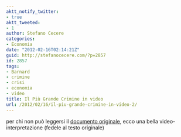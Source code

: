 ```yaml
---
aktt_notify_twitter:
- true
aktt_tweeted:
- 1
author: Stefano Cecere
categories:
- Economia
date: "2012-02-16T02:14:21Z"
guid: http://stefanocecere.com/?p=2857
id: 2857
tags:
- Barnard
- crimine
- crisi
- economia
- video
title: Il Più Grande Crimine in video
url: /2012/02/16/il-piu-grande-crimine-in-video-2/
---
```


per chi non può leggersi il [documento originale](http://paolobarnard.info/docs/ilpiugrandecrimine2011.pdf), ecco una bella video-interpretazione (fedele al testo originale)